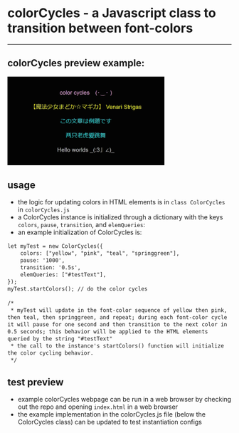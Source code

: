 # colorCycles - a Javascript class to transition between font-colors

-----

## colorCycles preview example:
<img src="./assets/colorCycles.gif" width="70%" height="auto">

## usage
- the logic for updating colors in HTML elements is in `class ColorCycles` in `colorCycles.js`
- a ColorCycles instance is initialized through a dictionary with the keys `colors`, `pause`, `transition`, and `elemQueries`:
- an example initialization of ColorCycles is:
```
let myTest = new ColorCycles({
	colors: ["yellow", "pink", "teal", "springgreen"],
	pause: '1000',
	transition: '0.5s',
	elemQueries: ["#testText"],
});
myTest.startColors(); // do the color cycles

/*
 * myTest will update in the font-color sequence of yellow then pink, then teal, then springgreen, and repeat; during each font-color cycle it will pause for one second and then transition to the next color in 0.5 seconds; this behavior will be applied to the HTML elements queried by the string "#testText"
 * the call to the instance's startColors() function will initialize the color cycling behavior.
 */
```

## test preview
- example colorCycles webpage can be run in a web browser by checking out the repo and opening `index.html` in a web browser
- the example implementation in the colorCycles.js file (below the ColorCycles class) can be updated to test instantiation configs